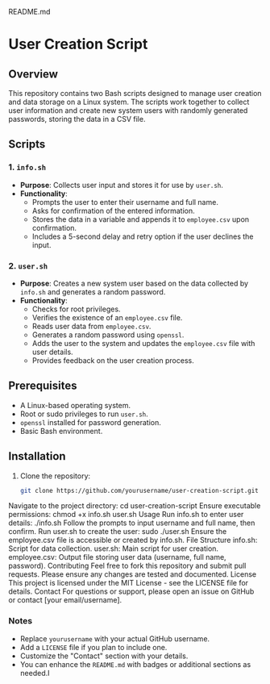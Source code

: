 README.md
# User Creation Script

## Overview
This repository contains two Bash scripts designed to manage user creation and data storage on a Linux system. The scripts work together to collect user information and create new system users with randomly generated passwords, storing the data in a CSV file.

## Scripts

### 1. `info.sh`
- **Purpose**: Collects user input and stores it for use by `user.sh`.
- **Functionality**:
  - Prompts the user to enter their username and full name.
  - Asks for confirmation of the entered information.
  - Stores the data in a variable and appends it to `employee.csv` upon confirmation.
  - Includes a 5-second delay and retry option if the user declines the input.

### 2. `user.sh`
- **Purpose**: Creates a new system user based on the data collected by `info.sh` and generates a random password.
- **Functionality**:
  - Checks for root privileges.
  - Verifies the existence of an `employee.csv` file.
  - Reads user data from `employee.csv`.
  - Generates a random password using `openssl`.
  - Adds the user to the system and updates the `employee.csv` file with user details.
  - Provides feedback on the user creation process.

## Prerequisites
- A Linux-based operating system.
- Root or sudo privileges to run `user.sh`.
- `openssl` installed for password generation.
- Basic Bash environment.

## Installation
1. Clone the repository:
   ```bash
   git clone https://github.com/yourusername/user-creation-script.git
Navigate to the project directory:
cd user-creation-script
Ensure executable permissions:
chmod +x info.sh user.sh
Usage
Run info.sh to enter user details:
./info.sh
Follow the prompts to input username and full name, then confirm.
Run user.sh to create the user:
sudo ./user.sh
Ensure the employee.csv file is accessible or created by info.sh.
File Structure
info.sh: Script for data collection.
user.sh: Main script for user creation.
employee.csv: Output file storing user data (username, full name, password).
Contributing
Feel free to fork this repository and submit pull requests. Please ensure any changes are tested and documented.
License
This project is licensed under the MIT License - see the LICENSE file for details.
Contact
For questions or support, please open an issue on GitHub or contact [your email/username].
### Notes
- Replace `yourusername` with your actual GitHub username.
- Add a `LICENSE` file if you plan to include one.
- Customize the "Contact" section with your details.
- You can enhance the `README.md` with badges or additional sections as needed.I
